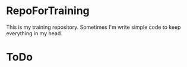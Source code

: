 # RepoForTraining

This is my training repository. Sometimes I'm write simple code to keep everything in my head. 

# ToDo
